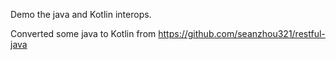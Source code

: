 Demo the java and Kotlin interops.

Converted some java to Kotlin from https://github.com/seanzhou321/restful-java

